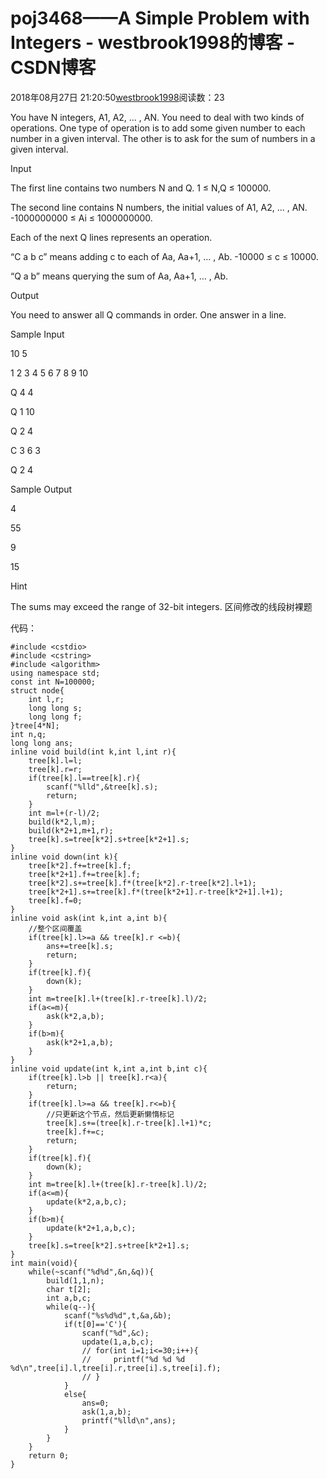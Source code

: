 # poj3468——A Simple Problem with Integers - westbrook1998的博客 - CSDN博客





2018年08月27日 21:20:50[westbrook1998](https://me.csdn.net/westbrook1998)阅读数：23








> 
You have N integers, A1, A2, … , AN. You need to deal with two kinds of operations. One type of operation is to add some given number to each number in a given interval. The other is to ask for the sum of numbers in a given interval. 

  Input 

  The first line contains two numbers N and Q. 1 ≤ N,Q ≤ 100000. 

  The second line contains N numbers, the initial values of A1, A2, … , AN. -1000000000 ≤ Ai ≤ 1000000000. 

  Each of the next Q lines represents an operation. 

  “C a b c” means adding c to each of Aa, Aa+1, … , Ab. -10000 ≤ c ≤ 10000. 

  “Q a b” means querying the sum of Aa, Aa+1, … , Ab. 

  Output 

  You need to answer all Q commands in order. One answer in a line. 

  Sample Input 

  10 5 

  1 2 3 4 5 6 7 8 9 10 

  Q 4 4 

  Q 1 10 

  Q 2 4 

  C 3 6 3 

  Q 2 4 

  Sample Output 

  4 

  55 

  9 

  15 

  Hint 

  The sums may exceed the range of 32-bit integers.
区间修改的线段树裸题

代码：

```
#include <cstdio>
#include <cstring>
#include <algorithm>
using namespace std;
const int N=100000;
struct node{
    int l,r;
    long long s;
    long long f;
}tree[4*N];
int n,q;
long long ans;
inline void build(int k,int l,int r){
    tree[k].l=l;
    tree[k].r=r;
    if(tree[k].l==tree[k].r){
        scanf("%lld",&tree[k].s);
        return;
    }
    int m=l+(r-l)/2;
    build(k*2,l,m);
    build(k*2+1,m+1,r);
    tree[k].s=tree[k*2].s+tree[k*2+1].s;
}
inline void down(int k){
    tree[k*2].f+=tree[k].f;
    tree[k*2+1].f+=tree[k].f;
    tree[k*2].s+=tree[k].f*(tree[k*2].r-tree[k*2].l+1);
    tree[k*2+1].s+=tree[k].f*(tree[k*2+1].r-tree[k*2+1].l+1);
    tree[k].f=0;
}
inline void ask(int k,int a,int b){
    //整个区间覆盖
    if(tree[k].l>=a && tree[k].r <=b){
        ans+=tree[k].s;
        return;
    }
    if(tree[k].f){
        down(k);
    }
    int m=tree[k].l+(tree[k].r-tree[k].l)/2;
    if(a<=m){
        ask(k*2,a,b);
    }
    if(b>m){
        ask(k*2+1,a,b);
    }
}
inline void update(int k,int a,int b,int c){
    if(tree[k].l>b || tree[k].r<a){
        return;
    }
    if(tree[k].l>=a && tree[k].r<=b){
        //只更新这个节点，然后更新懒惰标记
        tree[k].s+=(tree[k].r-tree[k].l+1)*c;
        tree[k].f+=c;
        return;
    }
    if(tree[k].f){
        down(k);
    }
    int m=tree[k].l+(tree[k].r-tree[k].l)/2;
    if(a<=m){
        update(k*2,a,b,c);
    }
    if(b>m){
        update(k*2+1,a,b,c);
    }
    tree[k].s=tree[k*2].s+tree[k*2+1].s;
}
int main(void){
    while(~scanf("%d%d",&n,&q)){
        build(1,1,n);
        char t[2];
        int a,b,c;
        while(q--){
            scanf("%s%d%d",t,&a,&b);
            if(t[0]=='C'){
                scanf("%d",&c);
                update(1,a,b,c);
                // for(int i=1;i<=30;i++){
                //     printf("%d %d %d %d\n",tree[i].l,tree[i].r,tree[i].s,tree[i].f);
                // }
            }
            else{
                ans=0;
                ask(1,a,b);
                printf("%lld\n",ans);
            }
        }
    }
    return 0;
}
```





